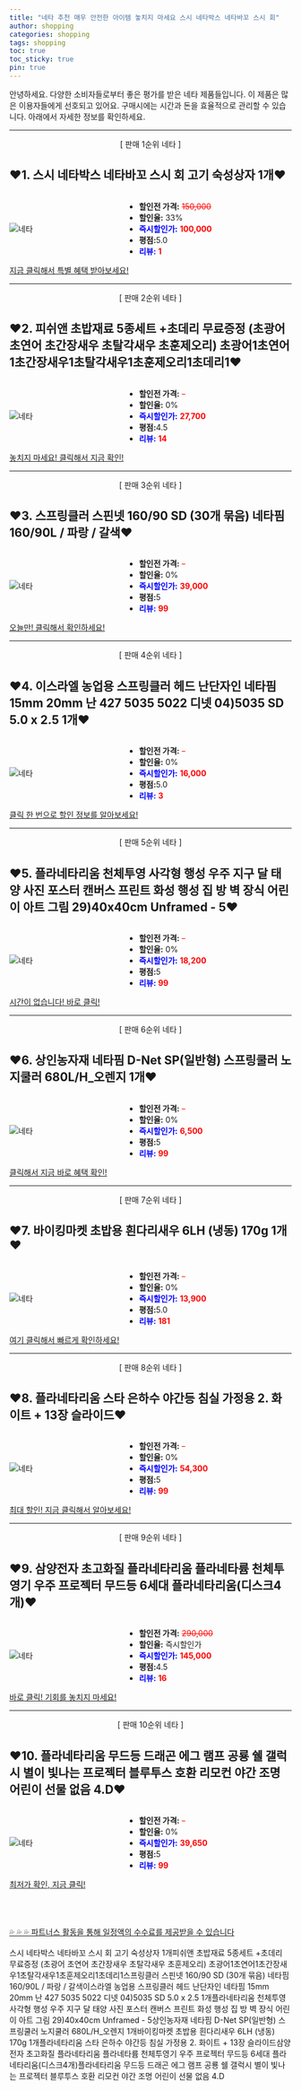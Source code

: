 ```yaml
---
title: "네타 추천 매우 안전한 아이템 놓치지 마세요 스시 네타박스 네타바꼬 스시 회"
author: shopping
categories: shopping
tags: shopping
toc: true
toc_sticky: true
pin: true
---
```

안녕하세요. 다양한 소비자들로부터 좋은 평가를 받은 네타 제품들입니다. 이 제품은 많은 이용자들에게 선호되고 있어요. 구매시에는 시간과 돈을 효율적으로 관리할 수 있습니다. 아래에서 자세한 정보를 확인하세요.

---
<p class="toplist" style="margin: 0 auto; display: block; width: fit-content;">[ 판매 1순위 네타 ]</p>

<h2><strong>❤️1. 스시 네타박스 네타바꼬 스시 회 고기 숙성상자 1개❤️</strong></h2>

<div style="display: flex; align-items: center;">
    <div style="flex: 0.4;">
        <img src="https://thumbnail6.coupangcdn.com/thumbnails/remote/230x230ex/image/vendor_inventory/6aec/b33929c3db224fe4acae150765e2beae56ac8d87a722887e772e903cc80e.png" alt="네타" style="max-width: 100%;">
    </div>
    <div style="flex: 0.6; margin-left: 10px;">
        <ul>
            <li><strong>할인전 가격:</strong> <del style="color: red;">150,000</del></li>
            <li><strong>할인율:</strong> 33%</li>
            <li><span style='color:blue'><strong>즉시할인가:</strong></span> <span style='color:red'><strong>100,000</strong></span></li>
            <li><strong>평점:</strong>5.0</li>
            <li><span style='color:blue'><strong>리뷰:</strong></span> <span style='color:red'><strong>1</strong></span></li>
        </ul>
    </div>
</div>
<div class="center">
    <a href="https://selin100587.github.io?lptag=AF9450613&subid=githubio&pageKey=7790541345&traceid=V0-153&itemId=21076128769&vendorItemId=88138311135" class="myButton">
        지금 클릭해서 특별 혜택 받아보세요!
    </a>
</div>


---
<p class="toplist" style="margin: 0 auto; display: block; width: fit-content;">[ 판매 2순위 네타 ]</p>

<h2><strong>❤️2. 피쉬앤 초밥재료 5종세트 +초데리 무료증정 (초광어 초연어 초간장새우 초탈각새우 초훈제오리) 초광어1초연어1초간장새우1초탈각새우1초훈제오리1초데리1❤️</strong></h2>

<div style="display: flex; align-items: center;">
    <div style="flex: 0.4;">
        <img src="https://thumbnail10.coupangcdn.com/thumbnails/remote/230x230ex/image/vendor_inventory/56ab/ebd73e96ed764fc0572ae94ffc871e8c650140b30a23c79c2089642039b2.jpg" alt="네타" style="max-width: 100%;">
    </div>
    <div style="flex: 0.6; margin-left: 10px;">
        <ul>
            <li><strong>할인전 가격:</strong> <del style="color: red;">-</del></li>
            <li><strong>할인율:</strong> 0%</li>
            <li><span style='color:blue'><strong>즉시할인가:</strong></span> <span style='color:red'><strong>27,700</strong></span></li>
            <li><strong>평점:</strong>4.5</li>
            <li><span style='color:blue'><strong>리뷰:</strong></span> <span style='color:red'><strong>14</strong></span></li>
        </ul>
    </div>
</div>
<div class="center">
    <a href="https://selin100587.github.io?lptag=AF9450613&subid=githubio&pageKey=7533827139&traceid=V0-153&itemId=19788551535&vendorItemId=76681037795" class="myButton">
        놓치지 마세요! 클릭해서 지금 확인!
    </a>
</div>


---
<p class="toplist" style="margin: 0 auto; display: block; width: fit-content;">[ 판매 3순위 네타 ]</p>

<h2><strong>❤️3. 스프링클러 스핀넷 160/90 SD (30개 묶음) 네타핌 160/90L / 파랑 / 갈색❤️</strong></h2>

<div style="display: flex; align-items: center;">
    <div style="flex: 0.4;">
        <img src="https://thumbnail10.coupangcdn.com/thumbnails/remote/230x230ex/image/vendor_inventory/cc62/b87f2d6dbfc3f3c2a634ff581b033dbeb8fdffabe7073a122368d776d915.png" alt="네타" style="max-width: 100%;">
    </div>
    <div style="flex: 0.6; margin-left: 10px;">
        <ul>
            <li><strong>할인전 가격:</strong> <del style="color: red;">-</del></li>
            <li><strong>할인율:</strong> 0%</li>
            <li><span style='color:blue'><strong>즉시할인가:</strong></span> <span style='color:red'><strong>39,000</strong></span></li>
            <li><strong>평점:</strong>5</li>
            <li><span style='color:blue'><strong>리뷰:</strong></span> <span style='color:red'><strong>99</strong></span></li>
        </ul>
    </div>
</div>
<div class="center">
    <a href="https://selin100587.github.io?lptag=AF9450613&subid=githubio&pageKey=6414918658&traceid=V0-153&itemId=13774128621&vendorItemId=81024689675" class="myButton">
        오늘만! 클릭해서 확인하세요!
    </a>
</div>


---
<p class="toplist" style="margin: 0 auto; display: block; width: fit-content;">[ 판매 4순위 네타 ]</p>

<h2><strong>❤️4. 이스라엘 농업용 스프링클러 헤드 난단자인 네타핌 15mm 20mm 난 427 5035 5022 디넷 04)5035 SD 5.0 x 2.5 1개❤️</strong></h2>

<div style="display: flex; align-items: center;">
    <div style="flex: 0.4;">
        <img src="https://thumbnail8.coupangcdn.com/thumbnails/remote/230x230ex/image/vendor_inventory/df99/c599d4c990b1b9694509a18da577f8411636947b6b8c78d4e3d4ecf5efe9.png" alt="네타" style="max-width: 100%;">
    </div>
    <div style="flex: 0.6; margin-left: 10px;">
        <ul>
            <li><strong>할인전 가격:</strong> <del style="color: red;">-</del></li>
            <li><strong>할인율:</strong> 0%</li>
            <li><span style='color:blue'><strong>즉시할인가:</strong></span> <span style='color:red'><strong>16,000</strong></span></li>
            <li><strong>평점:</strong>5.0</li>
            <li><span style='color:blue'><strong>리뷰:</strong></span> <span style='color:red'><strong>3</strong></span></li>
        </ul>
    </div>
</div>
<div class="center">
    <a href="https://selin100587.github.io?lptag=AF9450613&subid=githubio&pageKey=6581534931&traceid=V0-153&itemId=14813053946&vendorItemId=82052706211" class="myButton">
        클릭 한 번으로 할인 정보를 알아보세요!
    </a>
</div>


---
<p class="toplist" style="margin: 0 auto; display: block; width: fit-content;">[ 판매 5순위 네타 ]</p>

<h2><strong>❤️5. 플라네타리움 천체투영 사각형 행성 우주 지구 달 태양 사진 포스터 캔버스 프린트 화성 행성 집 방 벽 장식 어린이 아트 그림 29)40x40cm Unframed - 5❤️</strong></h2>

<div style="display: flex; align-items: center;">
    <div style="flex: 0.4;">
        <img src="https://thumbnail7.coupangcdn.com/thumbnails/remote/230x230ex/image/vendor_inventory/51a4/315e32674a2fc9e84b513790ff752088c39d69a469fc3564168c72ffbf19.jpg" alt="네타" style="max-width: 100%;">
    </div>
    <div style="flex: 0.6; margin-left: 10px;">
        <ul>
            <li><strong>할인전 가격:</strong> <del style="color: red;">-</del></li>
            <li><strong>할인율:</strong> 0%</li>
            <li><span style='color:blue'><strong>즉시할인가:</strong></span> <span style='color:red'><strong>18,200</strong></span></li>
            <li><strong>평점:</strong>5</li>
            <li><span style='color:blue'><strong>리뷰:</strong></span> <span style='color:red'><strong>99</strong></span></li>
        </ul>
    </div>
</div>
<div class="center">
    <a href="https://selin100587.github.io?lptag=AF9450613&subid=githubio&pageKey=7900924736&traceid=V0-153&itemId=21652383846&vendorItemId=88703070558" class="myButton">
        시간이 없습니다! 바로 클릭!
    </a>
</div>


---
<p class="toplist" style="margin: 0 auto; display: block; width: fit-content;">[ 판매 6순위 네타 ]</p>

<h2><strong>❤️6. 상인농자재 네타핌 D-Net SP(일반형) 스프링쿨러 노지쿨러 680L/H_오렌지 1개❤️</strong></h2>

<div style="display: flex; align-items: center;">
    <div style="flex: 0.4;">
        <img src="https://thumbnail6.coupangcdn.com/thumbnails/remote/230x230ex/image/vendor_inventory/8ecd/2530f6b93e371f8198d3edc26822733f8c08df2a7b23d80fe8941dfb20f3.jpg" alt="네타" style="max-width: 100%;">
    </div>
    <div style="flex: 0.6; margin-left: 10px;">
        <ul>
            <li><strong>할인전 가격:</strong> <del style="color: red;">-</del></li>
            <li><strong>할인율:</strong> 0%</li>
            <li><span style='color:blue'><strong>즉시할인가:</strong></span> <span style='color:red'><strong>6,500</strong></span></li>
            <li><strong>평점:</strong>5</li>
            <li><span style='color:blue'><strong>리뷰:</strong></span> <span style='color:red'><strong>99</strong></span></li>
        </ul>
    </div>
</div>
<div class="center">
    <a href="https://selin100587.github.io?lptag=AF9450613&subid=githubio&pageKey=7665530293&traceid=V0-153&itemId=20433734220&vendorItemId=87514669343" class="myButton">
        클릭해서 지금 바로 혜택 확인!
    </a>
</div>


---
<p class="toplist" style="margin: 0 auto; display: block; width: fit-content;">[ 판매 7순위 네타 ]</p>

<h2><strong>❤️7. 바이킹마켓 초밥용 흰다리새우 6LH (냉동) 170g 1개❤️</strong></h2>

<div style="display: flex; align-items: center;">
    <div style="flex: 0.4;">
        <img src="https://thumbnail10.coupangcdn.com/thumbnails/remote/230x230ex/image/retail/images/2023/02/10/15/1/4c378a1e-56c5-4ccc-922a-2610fa061a82.jpg" alt="네타" style="max-width: 100%;">
    </div>
    <div style="flex: 0.6; margin-left: 10px;">
        <ul>
            <li><strong>할인전 가격:</strong> <del style="color: red;">-</del></li>
            <li><strong>할인율:</strong> 0%</li>
            <li><span style='color:blue'><strong>즉시할인가:</strong></span> <span style='color:red'><strong>13,900</strong></span></li>
            <li><strong>평점:</strong>5.0</li>
            <li><span style='color:blue'><strong>리뷰:</strong></span> <span style='color:red'><strong>181</strong></span></li>
        </ul>
    </div>
</div>
<div class="center">
    <a href="https://selin100587.github.io?lptag=AF9450613&subid=githubio&pageKey=7154554562&traceid=V0-153&itemId=17993822381&vendorItemId=85150289859" class="myButton">
        여기 클릭해서 빠르게 확인하세요!
    </a>
</div>


---
<p class="toplist" style="margin: 0 auto; display: block; width: fit-content;">[ 판매 8순위 네타 ]</p>

<h2><strong>❤️8. 플라네타리움 스타 은하수 야간등 침실 가정용 2. 화이트 + 13장 슬라이드❤️</strong></h2>

<div style="display: flex; align-items: center;">
    <div style="flex: 0.4;">
        <img src="https://thumbnail6.coupangcdn.com/thumbnails/remote/230x230ex/image/vendor_inventory/bbc6/dd052e58717997b3a451f6728c4eadf7bd27c68a148cae05ba617d6e4b88.jpg" alt="네타" style="max-width: 100%;">
    </div>
    <div style="flex: 0.6; margin-left: 10px;">
        <ul>
            <li><strong>할인전 가격:</strong> <del style="color: red;">-</del></li>
            <li><strong>할인율:</strong> 0%</li>
            <li><span style='color:blue'><strong>즉시할인가:</strong></span> <span style='color:red'><strong>54,300</strong></span></li>
            <li><strong>평점:</strong>5</li>
            <li><span style='color:blue'><strong>리뷰:</strong></span> <span style='color:red'><strong>99</strong></span></li>
        </ul>
    </div>
</div>
<div class="center">
    <a href="https://selin100587.github.io?lptag=AF9450613&subid=githubio&pageKey=8200227887&traceid=V0-153&itemId=23503527410&vendorItemId=90529949976" class="myButton">
        최대 할인! 지금 클릭해서 알아보세요!
    </a>
</div>


---
<p class="toplist" style="margin: 0 auto; display: block; width: fit-content;">[ 판매 9순위 네타 ]</p>

<h2><strong>❤️9. 삼양전자 초고화질 플라네타리움 플라네타륨 천체투영기 우주 프로젝터 무드등 6세대 플라네타리움(디스크4개)❤️</strong></h2>

<div style="display: flex; align-items: center;">
    <div style="flex: 0.4;">
        <img src="https://thumbnail8.coupangcdn.com/thumbnails/remote/230x230ex/image/vendor_inventory/23c4/f7bf209c2722e05e519ea3bcf12679b1f9e592558601978510525d4f0c0e.png" alt="네타" style="max-width: 100%;">
    </div>
    <div style="flex: 0.6; margin-left: 10px;">
        <ul>
            <li><strong>할인전 가격:</strong> <del style="color: red;">290,000</del></li>
            <li><strong>할인율:</strong> 즉시할인가</li>
            <li><span style='color:blue'><strong>즉시할인가:</strong></span> <span style='color:red'><strong>145,000</strong></span></li>
            <li><strong>평점:</strong>4.5</li>
            <li><span style='color:blue'><strong>리뷰:</strong></span> <span style='color:red'><strong>16</strong></span></li>
        </ul>
    </div>
</div>
<div class="center">
    <a href="https://selin100587.github.io?lptag=AF9450613&subid=githubio&pageKey=8000398931&traceid=V0-153&itemId=22277137028&vendorItemId=89735282477" class="myButton">
        바로 클릭! 기회를 놓치지 마세요!
    </a>
</div>


---
<p class="toplist" style="margin: 0 auto; display: block; width: fit-content;">[ 판매 10순위 네타 ]</p>

<h2><strong>❤️10. 플라네타리움 무드등 드래곤 에그 램프 공룡 쉘 갤럭시 별이 빛나는 프로젝터 블루투스 호환 리모컨 야간 조명 어린이 선물 없음 4.D❤️</strong></h2>

<div style="display: flex; align-items: center;">
    <div style="flex: 0.4;">
        <img src="https://thumbnail7.coupangcdn.com/thumbnails/remote/230x230ex/image/vendor_inventory/3f59/a7cf0e0143c9b9156df823d4892a6f7a65f32e7cc53b13592df64019d519.jpg" alt="네타" style="max-width: 100%;">
    </div>
    <div style="flex: 0.6; margin-left: 10px;">
        <ul>
            <li><strong>할인전 가격:</strong> <del style="color: red;">-</del></li>
            <li><strong>할인율:</strong> 0%</li>
            <li><span style='color:blue'><strong>즉시할인가:</strong></span> <span style='color:red'><strong>39,650</strong></span></li>
            <li><strong>평점:</strong>5</li>
            <li><span style='color:blue'><strong>리뷰:</strong></span> <span style='color:red'><strong>99</strong></span></li>
        </ul>
    </div>
</div>
<div class="center">
    <a href="https://selin100587.github.io?lptag=AF9450613&subid=githubio&pageKey=7774884269&traceid=V0-153&itemId=21000038836&vendorItemId=88358032756" class="myButton">
        최저가 확인, 지금 클릭!
    </a>
</div>

<br><br><br>[💦 💦 💦 파트너스 활동을 통해 일정액의 수수료를 제공받을 수 있습니다](https://link.coupang.com/a/bcpT2c)<br><br>스시 네타박스 네타바꼬 스시 회 고기 숙성상자 1개피쉬앤 초밥재료 5종세트 +초데리 무료증정 (초광어 초연어 초간장새우 초탈각새우 초훈제오리) 초광어1초연어1초간장새우1초탈각새우1초훈제오리1초데리1스프링클러 스핀넷 160/90 SD (30개 묶음) 네타핌 160/90L / 파랑 / 갈색이스라엘 농업용 스프링클러 헤드 난단자인 네타핌 15mm 20mm 난 427 5035 5022 디넷 04)5035 SD 5.0 x 2.5 1개플라네타리움 천체투영 사각형 행성 우주 지구 달 태양 사진 포스터 캔버스 프린트 화성 행성 집 방 벽 장식 어린이 아트 그림 29)40x40cm Unframed - 5상인농자재 네타핌 D-Net SP(일반형) 스프링쿨러 노지쿨러 680L/H_오렌지 1개바이킹마켓 초밥용 흰다리새우 6LH (냉동) 170g 1개플라네타리움 스타 은하수 야간등 침실 가정용 2. 화이트 + 13장 슬라이드삼양전자 초고화질 플라네타리움 플라네타륨 천체투영기 우주 프로젝터 무드등 6세대 플라네타리움(디스크4개)플라네타리움 무드등 드래곤 에그 램프 공룡 쉘 갤럭시 별이 빛나는 프로젝터 블루투스 호환 리모컨 야간 조명 어린이 선물 없음 4.D